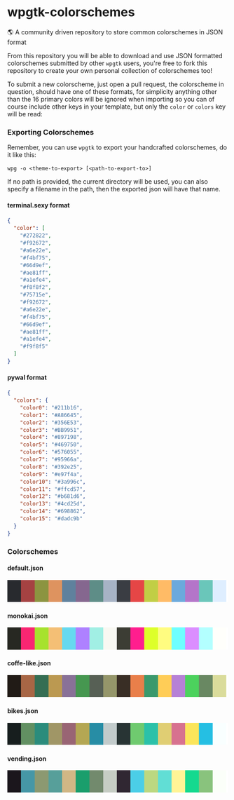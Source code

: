 # wpgtk-colorschemes
:earth_americas: A community driven repository to store common colorschemes in JSON format

From this repository you will be able to download and use JSON formatted colorschemes submitted
by other `wpgtk` users, you're free to fork this repository to create your own personal collection
of colorschemes too!

To submit a new colorscheme, just open a pull request, the colorscheme in question, should have one
of these formats, for simplicity anything other than the 16 primary colors will be ignored when importing
so you can of course include other keys in your template, but only the `color` or `colors` key will be read:

### Exporting Colorschemes

Remember, you can use `wpgtk` to export your handcrafted colorschemes, do it like this:

```
wpg -o <theme-to-export> [<path-to-export-to>]
```

If no path is provided, the current directory will be used, 
you can also specify a filename in the path, then the exported json will have that name.

#### terminal.sexy format

```json
{
  "color": [
    "#272822",
    "#f92672",
    "#a6e22e",
    "#f4bf75",
    "#66d9ef",
    "#ae81ff",
    "#a1efe4",
    "#f8f8f2",
    "#75715e",
    "#f92672",
    "#a6e22e",
    "#f4bf75",
    "#66d9ef",
    "#ae81ff",
    "#a1efe4",
    "#f9f8f5"
  ]
}
```

#### pywal format

```json
{
  "colors": {
    "color0": "#211b16",
    "color1": "#A86645",
    "color2": "#356E53",
    "color3": "#BB9951",
    "color4": "#897198",
    "color5": "#469750",
    "color6": "#576055",
    "color7": "#95966a",
    "color8": "#392e25",
    "color9": "#e97f4a",
    "color10": "#3a996c",
    "color11": "#ffcd57",
    "color12": "#b681d6",
    "color13": "#4cd25d",
    "color14": "#698862",
    "color15": "#dadc9b"
  }
}
```

### Colorschemes

#### default.json
![default-sample](./samples/default-sample.png)

#### monokai.json
![monokai-sample](./samples/monokai-sample.png)

#### coffe-like.json
![coffe-like-sample](./samples/coffe-like-sample.png)

#### bikes.json
![bikes-sample](./samples/bikes-sample.png)

#### vending.json
![vending-sample](./samples/vending-sample.png)
